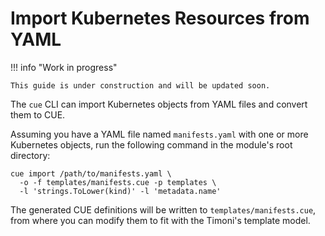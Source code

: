 # Import Kubernetes Resources from YAML

!!! info "Work in progress"

    This guide is under construction and will be updated soon.

The `cue` CLI can import Kubernetes objects from YAML files and convert them to CUE.

Assuming you have a YAML file named `manifests.yaml` with one or more Kubernetes objects,
run the following command in the module's root directory:

```shell
cue import /path/to/manifests.yaml \
  -o -f templates/manifests.cue -p templates \
  -l 'strings.ToLower(kind)' -l 'metadata.name'
```

The generated CUE definitions will be written to `templates/manifests.cue`, from where you can
modify them to fit with the Timoni's template model.

